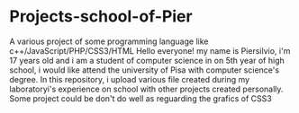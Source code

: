 # Projects-school-of-Pier
 A various project of some programming language like c++/JavaScript/PHP/CSS3/HTML
Hello  everyone! my name is Piersilvio, i'm 17 years old and i am a student of computer science in on 5th year of high 
school, i would like attend the university of Pisa with computer science's degree.
In this repository, i upload various file created during my laboratoryi's experience on school with other projects created 
personally. Some project could be don't do well as reguarding the grafics of CSS3
